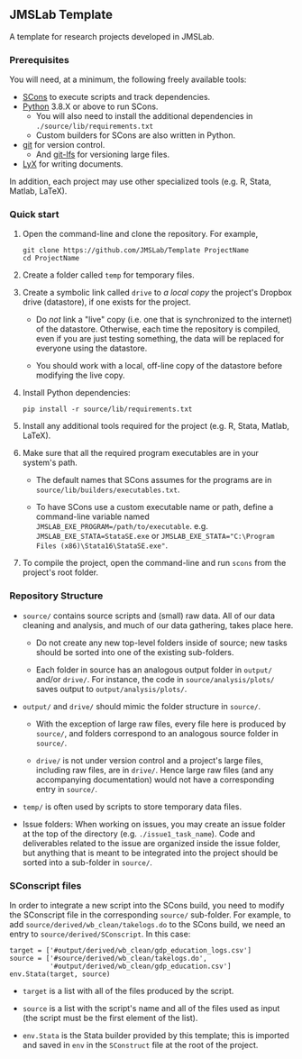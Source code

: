 ## JMSLab Template

A template for research projects developed in JMSLab.

### Prerequisites

You will need, at a minimum, the following freely available tools:

- [SCons](https://scons.org) to execute scripts and track dependencies.
- [Python](https://www.python.org/downloads) 3.8.X or above to run SCons.
    - You will also need to install the additional dependencies in `./source/lib/requirements.txt`
    - Custom builders for SCons are also written in Python.
- [git](https://git-scm.com/downloads) for version control.
    - And [git-lfs](https://git-lfs.github.com/) for versioning large files.
- [LyX](https://www.lyx.org/Download) for writing documents.

In addition, each project may use other specialized tools (e.g. R, Stata, Matlab, LaTeX).

### Quick start

1. Open the command-line and clone the repository. For example,

    ```
    git clone https://github.com/JMSLab/Template ProjectName
    cd ProjectName
    ```

2. Create a folder called `temp` for temporary files.

3. Create a symbolic link called `drive` to _a local copy_ the project's Dropbox drive (datastore), if one exists for the project.

    - Do _not_ link a "live" copy (i.e. one that is synchronized to the internet) of the datastore. Otherwise, each time the repository is compiled, even if you are just testing something, the data will be replaced for everyone using the datastore.

    - You should work with a local, off-line copy of the datastore before modifying the live copy.

4. Install Python dependencies:

    ```
    pip install -r source/lib/requirements.txt
    ```

5. Install any additional tools required for the project (e.g. R, Stata, Matlab, LaTeX).

6. Make sure that all the required program executables are in your system's path. 

    - The default names that SCons assumes for the programs are in `source/lib/builders/executables.txt`.

    - To have SCons use a custom executable name or path, define a command-line variable named `JMSLAB_EXE_PROGRAM=/path/to/executable`. e.g. `JMSLAB_EXE_STATA=StataSE.exe` or `JMSLAB_EXE_STATA="C:\Program Files (x86)\Stata16\StataSE.exe"`.

7. To compile the project, open the command-line and run `scons` from the project's root folder.

### Repository Structure

- `source/` contains source scripts and (small) raw data. All of our data cleaning and analysis, and much of our data gathering, takes place here. 

    - Do not create any new top-level folders inside of source;  new tasks should be sorted into one of the existing sub-folders.

    - Each folder in source has an analogous output folder in `output/` and/or `drive/`. For instance, the code in `source/analysis/plots/` saves output to `output/analysis/plots/`.

- `output/` and `drive/` should mimic the folder structure in `source/`.

    - With the exception of large raw files, every file here is produced by `source/`, and folders correspond to an analogous source folder in `source/`.

    - `drive/` is not under version control and a project's large files, including raw files, are in `drive/`. Hence large raw files (and any accompanying documentation) would not have a corresponding entry in `source/`.

- `temp/` is often used by scripts to store temporary data files.

- Issue folders: When working on issues, you may create an issue folder at the top of the directory (e.g. `./issue1_task_name`). Code and deliverables related to the issue are organized inside the issue folder, but anything that is meant to be integrated into the project should be sorted into a sub-folder in `source/`.

### SConscript files

In order to integrate a new script into the SCons build, you need to modify the SConscript file in the corresponding `source/` sub-folder.  For example, to add `source/derived/wb_clean/takelogs.do` to the SCons build, we need an entry to `source/derived/SConscript`. In this case:

```
target = ['#output/derived/wb_clean/gdp_education_logs.csv']
source = ['#source/derived/wb_clean/takelogs.do',
          '#output/derived/wb_clean/gdp_education.csv']
env.Stata(target, source)
```

- `target` is a list with all of the files produced by the script.

- `source` is a list with the script's name and all of the files used as input (the script must be the first element of the list).

- `env.Stata` is the Stata builder provided by this template; this is imported and saved in `env` in the `SConstruct` file at the root of the project. 
